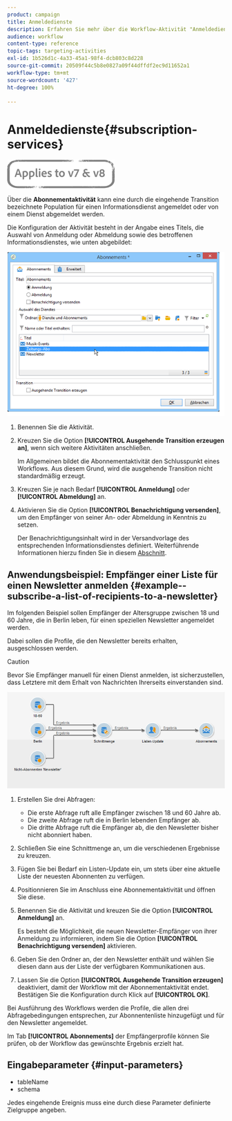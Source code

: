 ```yaml
---
product: campaign
title: Anmeldedienste
description: Erfahren Sie mehr über die Workflow-Aktivität "Anmeldedienste".
audience: workflow
content-type: reference
topic-tags: targeting-activities
exl-id: 1b526d1c-4a33-45a1-98f4-dcb803c8d228
source-git-commit: 20509f44c5b8e0827a09f44dffdf2ec9d11652a1
workflow-type: tm+mt
source-wordcount: '427'
ht-degree: 100%

---
```


# Anmeldedienste{#subscription-services}

![](../../assets/common.svg)

Über die **Abonnementaktivität** kann eine durch die eingehende Transition bezeichnete Population für einen Informationsdienst angemeldet oder von einem Dienst abgemeldet werden.

Die Konfiguration der Aktivität besteht in der Angabe eines Titels, die Auswahl von Anmeldung oder Abmeldung sowie des betroffenen Informationsdienstes, wie unten abgebildet:

![](assets/edit_service_inscription.png)

1. Benennen Sie die Aktivität.
1. Kreuzen Sie die Option **[!UICONTROL Ausgehende Transition erzeugen an]**, wenn sich weitere Aktivitäten anschließen.

   Im Allgemeinen bildet die Abonnementaktivität den Schlusspunkt eines Workflows. Aus diesem Grund, wird die ausgehende Transition nicht standardmäßig erzeugt.

1. Kreuzen Sie je nach Bedarf **[!UICONTROL Anmeldung]** oder **[!UICONTROL Abmeldung]** an.
1. Aktivieren Sie die Option **[!UICONTROL Benachrichtigung versenden]**, um den Empfänger von seiner An- oder Abmeldung in Kenntnis zu setzen.

   Der Benachrichtigungsinhalt wird in der Versandvorlage des entsprechenden Informationsdienstes definiert. Weiterführende Informationen hierzu finden Sie in diesem [Abschnitt](../../delivery/using/managing-subscriptions.md).

## Anwendungsbeispiel: Empfänger einer Liste für einen Newsletter anmelden {#example--subscribe-a-list-of-recipients-to-a-newsletter}

Im folgenden Beispiel sollen Empfänger der Altersgruppe zwischen 18 und 60 Jahre, die in Berlin leben, für einen speziellen Newsletter angemeldet werden.

Dabei sollen die Profile, die den Newsletter bereits erhalten, ausgeschlossen werden.

>[!CAUTION]
>
>Bevor Sie Empfänger manuell für einen Dienst anmelden, ist sicherzustellen, dass Letztere mit dem Erhalt von Nachrichten Ihrerseits einverstanden sind.

![](assets/subscription_services_example.png)

1. Erstellen Sie drei Abfragen:

   * Die erste Abfrage ruft alle Empfänger zwischen 18 und 60 Jahre ab.
   * Die zweite Abfrage ruft die in Berlin lebenden Empfänger ab.
   * Die dritte Abfrage ruft die Empfänger ab, die den Newsletter bisher nicht abonniert haben.

1. Schließen Sie eine Schnittmenge an, um die verschiedenen Ergebnisse zu kreuzen.
1. Fügen Sie bei Bedarf ein Listen-Update ein, um stets über eine aktuelle Liste der neuesten Abonnenten zu verfügen.
1. Positionnieren Sie im Anschluss eine Abonnementaktivität und öffnen Sie diese.
1. Benennen Sie die Aktivität und kreuzen Sie die Option **[!UICONTROL Anmeldung]** an.

   Es besteht die Möglichkeit, die neuen Newsletter-Empfänger von ihrer Anmeldung zu informieren, indem Sie die Option **[!UICONTROL Benachrichtigung versenden]** aktivieren.

1. Geben Sie den Ordner an, der den Newsletter enthält und wählen Sie diesen dann aus der Liste der verfügbaren Kommunikationen aus.
1. Lassen Sie die Option **[!UICONTROL Ausgehende Transition erzeugen]** deaktiviert, damit der Workflow mit der Abonnementaktivität endet. Bestätigen Sie die Konfiguration durch Klick auf **[!UICONTROL OK]**.

Bei Ausführung des Workflows werden die Profile, die allen drei Abfragebedingungen entsprechen, zur Abonnentenliste hinzugefügt und für den Newsletter angemeldet.

Im Tab **[!UICONTROL Abonnements]** der Empfängerprofile können Sie prüfen, ob der Workflow das gewünschte Ergebnis erzielt hat.

## Eingabeparameter {#input-parameters}

* tableName
* schema

Jedes eingehende Ereignis muss eine durch diese Parameter definierte Zielgruppe angeben.
